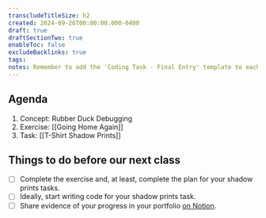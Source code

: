 ```yaml
---
transcludeTitleSize: h2
created: 2024-09-26T00:00:00.000-0400
draft: true
draftSectionTwo: true
enableToc: false
excludeBacklinks: true
tags:
notes: Remember to add the 'Coding Task - Final Entry' template to each student's portfolio on Notion before this class.
---
```

## Agenda
1. Concept: Rubber Duck Debugging
1. Exercise: [[Going Home Again]]
2. Task: [[T-Shirt Shadow Prints]]
## Things to do before our next class
- [ ] Complete the exercise and, at least, complete the plan for your shadow prints tasks.
- [ ] Ideally, start writing code for your shadow prints task.
- [ ] Share evidence of your progress in your portfolio [on Notion](https://notion.so).